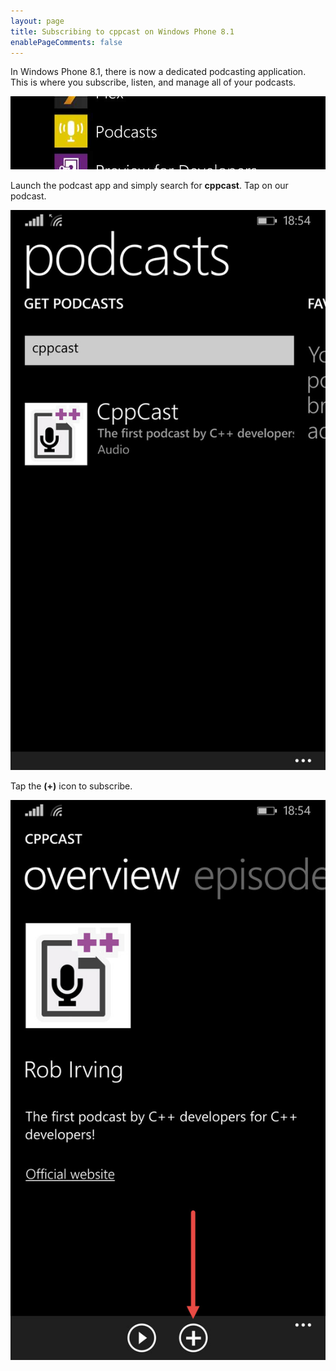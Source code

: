 ```yaml
---
layout: page
title: Subscribing to cppcast on Windows Phone 8.1
enablePageComments: false 
---
```


In Windows Phone 8.1, there is now a dedicated podcasting application. This is where you subscribe, listen, and manage all of your podcasts.

![Podcast App](podcast-app@2x.jpg)

Launch the podcast app and simply search for **cppcast**. Tap on our podcast.

![Searching for the cppcast podcast](subscribe-screenshot@2x.jpg)

Tap the **(+)** icon to subscribe.

![Podcast Detail screen](podcast-detail-screen@2x.jpg)

